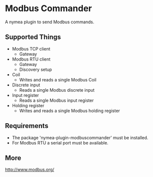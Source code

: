 # Modbus Commander

A nymea plugin to send Modbus commands.

## Supported Things

* Modbus TCP client
   * Gateway
* Modbus RTU client
   * Gateway
   * Discovery setup
* Coil
   * Writes and reads a single Modbus Coil
* Discrete input
   * Reads a single Modbus discrete input
* Input register
   * Reads a single Modbus input register
* Holding register
   * Writes and reads a single Modbus holding register

## Requirements

* The package 'nymea-plugin-modbuscommander' must be installed.
* For Modbus RTU a serial port must be available.

## More

http://www.modbus.org/
